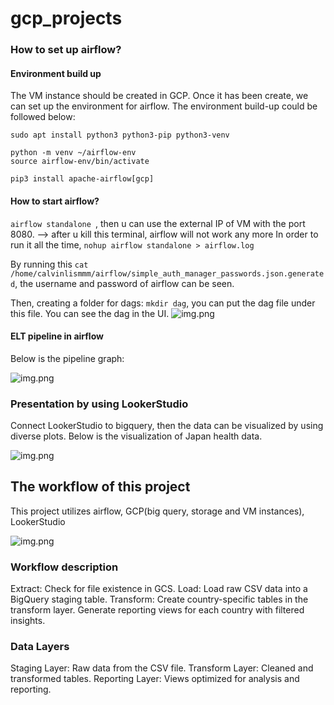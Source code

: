 # gcp_projects

### How to set up airflow?

#### Environment build up
The VM instance should be created in GCP. Once it has been create, we can set up the environment for airflow.
The environment build-up could be followed below:
```
sudo apt install python3 python3-pip python3-venv

python -m venv ~/airflow-env
source airflow-env/bin/activate

pip3 install apache-airflow[gcp]
```

#### How to start airflow?
```airflow standalone ```, then u can use the external IP of VM with the port 8080. --> after u kill this terminal, airflow will not work any more
In order to run it all the time, ```nohup airflow standalone > airflow.log```

By running this ```cat /home/calvinlismmm/airflow/simple_auth_manager_passwords.json.generated```, the username and password of airflow can be seen.

Then, creating a folder for dags: ```mkdir dag```, you can put the dag file under this file. 
You can see the dag in the UI.
![img.png](readme_fig/airflow_dag.png)


#### ELT pipeline in airflow

Below is the pipeline graph:

![img.png](readme_fig/pipeline.png)


### Presentation by using LookerStudio

Connect LookerStudio to bigquery, then the data can be visualized by using diverse plots. Below is the visualization of Japan health data.

![img.png](readme_fig/Japan_health_data_visualization.png)


## The workflow of this project

This project utilizes airflow, GCP(big query, storage and VM instances), LookerStudio

![img.png](readme_fig/workflow.png)


### Workflow description
Extract: Check for file existence in GCS.
Load: Load raw CSV data into a BigQuery staging table.
Transform:
Create country-specific tables in the transform layer.
Generate reporting views for each country with filtered insights.

### Data Layers
Staging Layer: Raw data from the CSV file.
Transform Layer: Cleaned and transformed tables.
Reporting Layer: Views optimized for analysis and reporting.



